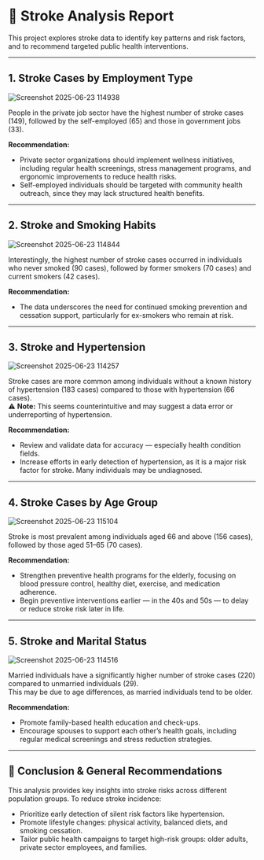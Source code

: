 # 🧠 Stroke Analysis Report

This project explores stroke data to identify key patterns and risk factors, and to recommend targeted public health interventions.

---

## 1. Stroke Cases by Employment Type



![Screenshot 2025-06-23 114938](https://github.com/user-attachments/assets/a6b5a303-1789-403a-84d8-00a3dc2fea48)

People in the private job sector have the highest number of stroke cases (149), followed by the self-employed (65) and those in government jobs (33).

**Recommendation:**
- Private sector organizations should implement wellness initiatives, including regular health screenings, stress management programs, and ergonomic improvements to reduce health risks.
- Self-employed individuals should be targeted with community health outreach, since they may lack structured health benefits.

---

## 2. Stroke and Smoking Habits



![Screenshot 2025-06-23 114844](https://github.com/user-attachments/assets/de78531b-cea1-4069-9500-8d92b66c4fc7)

Interestingly, the highest number of stroke cases occurred in individuals who never smoked (90 cases), followed by former smokers (70 cases) and current smokers (42 cases).

**Recommendation:**
- The data underscores the need for continued smoking prevention and cessation support, particularly for ex-smokers who remain at risk.

---

## 3. Stroke and Hypertension


![Screenshot 2025-06-23 114257](https://github.com/user-attachments/assets/efec438b-34a2-4c63-9916-d122ee36ea17)

Stroke cases are more common among individuals without a known history of hypertension (183 cases) compared to those with hypertension (66 cases).  
⚠️ **Note:** This seems counterintuitive and may suggest a data error or underreporting of hypertension.

**Recommendation:**
- Review and validate data for accuracy — especially health condition fields.
- Increase efforts in early detection of hypertension, as it is a major risk factor for stroke. Many individuals may be undiagnosed.

---

## 4. Stroke Cases by Age Group




![Screenshot 2025-06-23 115104](https://github.com/user-attachments/assets/cc640820-5659-404b-a435-1e8daf74e5a7)

Stroke is most prevalent among individuals aged 66 and above (156 cases), followed by those aged 51–65 (70 cases).

**Recommendation:**
- Strengthen preventive health programs for the elderly, focusing on blood pressure control, healthy diet, exercise, and medication adherence.
- Begin preventive interventions earlier — in the 40s and 50s — to delay or reduce stroke risk later in life.

---

## 5. Stroke and Marital Status


![Screenshot 2025-06-23 114516](https://github.com/user-attachments/assets/e52978d3-68ac-4acd-8acd-a2c1a594ddc9)

Married individuals have a significantly higher number of stroke cases (220) compared to unmarried individuals (29).  
This may be due to age differences, as married individuals tend to be older.

**Recommendation:**
- Promote family-based health education and check-ups.
- Encourage spouses to support each other’s health goals, including regular medical screenings and stress reduction strategies.

---

## 📌 Conclusion & General Recommendations

This analysis provides key insights into stroke risks across different population groups. To reduce stroke incidence:

- Prioritize early detection of silent risk factors like hypertension.  
- Promote lifestyle changes: physical activity, balanced diets, and smoking cessation.  
- Tailor public health campaigns to target high-risk groups: older adults, private sector employees, and families.  
